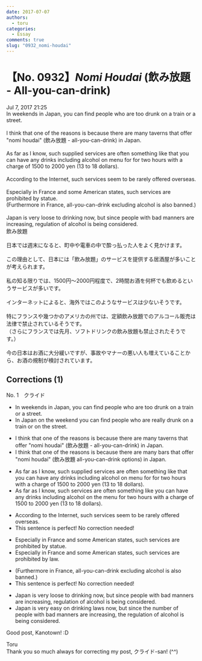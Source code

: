```yaml
---
date: 2017-07-07
authors:
  - toru
categories:
  - Essay
comments: true
slug: "0932_nomi-houdai"
---
```


# 【No. 0932】<strong><em>Nomi Houdai</strong></em> (飲み放題 - All-you-can-drink)
<div class="date">Jul 7, 2017 21:25</div>
<div id="post"><div id="body_show_ori">
In weekends in Japan, you can find people who are too drunk on a train or a street.<br/><br/>I think that one of the reasons is because there are many taverns that offer "nomi houdai" (飲み放題 - all-you-can-drink) in Japan.<br/><br/>As far as I know, such supplied services are often something like that you can have any drinks including alcohol on menu for for two hours with a charge of 1500 to 2000 yen (13 to 18 dollars).<br/><br/>According to the Internet, such services seem to be rarely offered overseas.<br/><br/>Especially in France and some American states, such services are prohibited by statue.<br/>(Furthermore in France, all-you-can-drink excluding alcohol is also banned.)<br/><br/>Japan is very loose to drinking now, but since people with bad manners are increasing, regulation of alcohol is being considered. 
</div></div>

<!-- more -->

<div id="post_ja"><div id="body_show_mo">
飲み放題<br/><br/>日本では週末になると、町中や電車の中で酔っ払った人をよく見かけます。<br/><br/>この理由として、日本には「飲み放題」のサービスを提供する居酒屋が多いことが考えられます。<br/><br/>私の知る限りでは、1500円～2000円程度で、2時間お酒を何杯でも飲めるというサービスが多いです。<br/><br/>インターネットによると、海外ではこのようなサービスは少ないそうです。<br/><br/>特にフランスや幾つかのアメリカの州では、定額飲み放題でのアルコール販売は法律で禁止されているそうです。<br/>（さらにフランスでは先月、ソフトドリンクの飲み放題も禁止されたそうです。）<br/><br/>今の日本はお酒に大分緩いですが、事故やマナーの悪い人も増えていることから、お酒の規制が検討されています。
</div></div>

## Corrections (1)
<div id="block"><div class="first_name"> No. 1　<span class="just_name">クライド</span></div><div id="block2">
<ul class="correction_field">
<li class="incorrect">In weekends in Japan, you can find people who are too drunk on a train or a street.</li>
<li class="corrected correct">
<span class="f_blue">In Japan on the weekend </span>you can find people who are <span class="f_blue">really</span> <span class="f_blue">drunk</span> on a train or on the street.
</li>
</ul>
<ul class="correction_field">
<li class="incorrect">I think that one of the reasons is because there are many taverns that offer "nomi houdai" (飲み放題 - all-you-can-drink) in Japan.</li>
<li class="corrected correct">
I think that one of the reasons is because there are many <span class="f_blue">bars</span> that offer "nomi houdai" (飲み放題 all-you-can-drink <span class="f_blue">options</span>) in Japan.
</li>
</ul>
<ul class="correction_field">
<li class="incorrect">As far as I know, such supplied services are often something like that you can have any drinks including alcohol on menu for for two hours with a charge of 1500 to 2000 yen (13 to 18 dollars).</li>
<li class="corrected correct">
As far as I know, such services are often something like you can have any drinks including alcohol on <span class="f_blue">the</span> menu for two hours with a charge of 1500 to 2000 yen (13 to 18 dollars).
</li>
</ul>
<ul class="correction_field">
<li class="incorrect">According to the Internet, such services seem to be rarely offered overseas.</li>
<li class="corrected perfect">This sentence is perfect! No correction needed!</li>
</ul>
<ul class="correction_field">
<li class="incorrect">Especially in France and some American states, such services are prohibited by statue.</li>
<li class="corrected correct">
Especially in France and some American states, such services are prohibited by <span class="f_blue">law</span>.
</li>
</ul>
<ul class="correction_field">
<li class="incorrect">(Furthermore in France, all-you-can-drink excluding alcohol is also banned.)</li>
<li class="corrected perfect">This sentence is perfect! No correction needed!</li>
</ul>
<ul class="correction_field">
<li class="incorrect">Japan is very loose to drinking now, but since people with bad manners are increasing, regulation of alcohol is being considered.</li>
<li class="corrected correct">
Japan is <span class="f_blue">very easy on drinking laws now</span>, but since <span class="f_blue">the number of people</span> with bad manners are increasing, the regulation of alcohol is being considered.
</li>
</ul>
<p class="comment_small">
 Good post, Kanotown! :D
</p>

</div><div class="name"><span class="just_name">Toru</span><br>
Thank you so much always for correcting my post, クライド-san! (^^)
</div>
</div>
